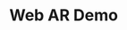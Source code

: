 <script type="module" src="https://unpkg.com/@google/model-viewer/dist/model-viewer.js"></script>
<script nomodule src="https://unpkg.com/@google/model-viewer/dist/model-viewer-legacy.js"></script>

# Web AR Demo

<model-viewer alt="A 3D model of a IWC Big Pilot watch." src="./gltf/BigPilot.glb" ios-src="BigPilot.usdz" auto-rotate ar camera-controls interaction-prompt="auto">
